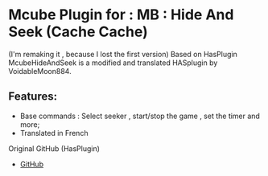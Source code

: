 # Mcube Plugin for : MB : Hide And Seek (Cache Cache)
(I'm remaking it , because I lost the first version)
Based on HasPlugin\
McubeHideAndSeek is a modified and translated HASplugin by VoidableMoon884.

## Features:
- Base commands : Select seeker , start/stop the game , set the timer and more;
- Translated in French
  

Original GitHub (HasPlugin)
- [GitHub](https://github.com/VoidableMoon884/HASPlugin/releases)
